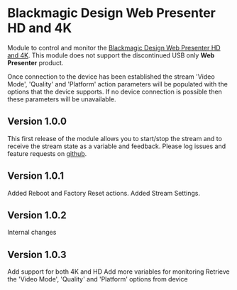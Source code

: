 # Blackmagic Design Web Presenter HD and 4K

Module to control and monitor the [Blackmagic Design Web Presenter HD and 4K](https://www.blackmagicdesign.com/products/blackmagicwebpresenter). This module does not support the discontinued USB only **Web Presenter** product.

Once connection to the device has been established the stream 'Video Mode', 'Quality' and 'Platform' action parameters will be populated with the options that the device supports. If no device connection is possible then these parameters will be unavailable.

## Version 1.0.0
This first release of the module allows you to start/stop the stream and to receive the stream state as a variable and feedback. Please log issues and feature requests on [github](https://github.com/bitfocus/companion-module-bmd-webpresenterhd).

## Version 1.0.1
Added Reboot and Factory Reset actions.
Added Stream Settings.

## Version 1.0.2
Internal changes

## Version 1.0.3
Add support for both 4K and HD
Add more variables for monitoring
Retrieve the 'Video Mode', 'Quality' and 'Platform' options from device

